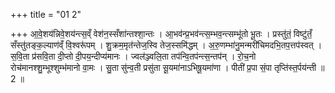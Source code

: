 +++
title = "01 2"

+++
आ॒वे॒शय॑न्निवे॒शय॑न्त्स॒व्ँ वेश॑न॒स्सँशा॑न्तश्शा॒न्तः । आ॒भव॑न्प्र॒भव॑न्त्स॒म्भव॒न्त्सम्भू॑तो भू॒तः । प्रस्तु॑तं॒ विष्टु॑तँ॒ सँस्तु॑तङ्क॒ल्याण॑व्ँ वि॒श्वरू॑पम् । शु॒क्रम॒मृत॑न्तेज॒स्वि तेज॒स्समि॑द्धम् । अ॒रु॒णम्भा॑नु॒मन्मरी॑चिमदभि॒तप॒त्तप॑स्वत् । स॒वि॒ता प्र॑सवि॒ता दी॒प्तो दी॒पय॒न्दीप्य॑मानः । ज्वल॑ञ्ज्वलि॒ता तप॑न्वि॒तप॑न्त्स॒न्तप॑न् । रो॒च॒नो रोच॑मानश्शु॒म्भूश्शुम्भ॑मानो वा॒मः । सु॒ता सु॑न्व॒ती प्रसु॑ता सू॒यमा॑नाऽभिषू॒यमा॑णा । पीती॑ प्र॒पा सं॒पा तृप्ति॑स्त॒र्पय॑न्ती ॥ 2 ॥


